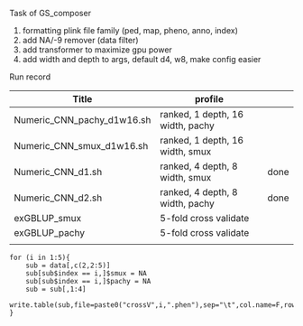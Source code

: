 Task of GS_composer

1. formatting plink file family (ped, map, pheno, anno, index)
2. add NA/-9 remover (data filter)
3. add transformer to maximize gpu power
3. add width and depth to args, default d4, w8, make config easier 



Run record

| Title                      | profile                          |      |
| -------------------------- | -------------------------------- | ---- |
| Numeric_CNN_pachy_d1w16.sh | ranked, 1 depth, 16 width, pachy |      |
| Numeric_CNN_smux_d1w16.sh  | ranked, 1 depth, 16 width, smux  |      |
| Numeric_CNN_d1.sh          | ranked, 4 depth, 8 width, smux   | done |
| Numeric_CNN_d2.sh          | ranked, 4 depth, 8 width, pachy  | done |
| exGBLUP_smux               | 5-fold cross validate            |      |
| exGBLUP_pachy              | 5-fold cross validate            |      |
|                            |                                  |      |

```{r}
for (i in 1:5){
    sub = data[,c(2,2:5)]
	sub[sub$index == i,]$smux = NA
    sub[sub$index == i,]$pachy = NA
    sub = sub[,1:4]
    write.table(sub,file=paste0("crossV",i,".phen"),sep="\t",col.name=F,row.name=F,quote=)
}
```

